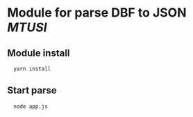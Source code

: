 # Module for parse DBF to JSON _MTUSI_

## Module install

```bash
  yarn install
```

## Start parse

```bash
  node app.js
```